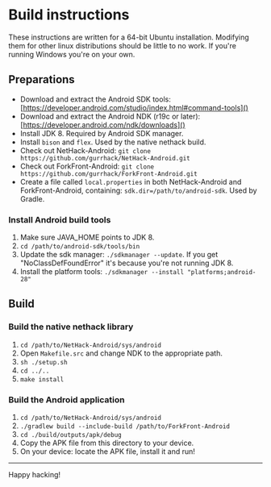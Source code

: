 
# Build instructions

These instructions are written for a 64-bit Ubuntu installation.
Modifying them for other linux distributions should be little to no
work. If you're running Windows you're on your own.


## Preparations

 - Download and extract the Android SDK tools: [https://developer.android.com/studio/index.html#command-tools]()
 - Download and extract the Android NDK (r19c or later): [https://developer.android.com/ndk/downloads]()
 - Install JDK 8. Required by Android SDK manager.
 - Install `bison` and `flex`. Used by the native nethack build.
 - Check out NetHack-Android: `git clone https://github.com/gurrhack/NetHack-Android.git`
 - Check out ForkFront-Android: `git clone https://github.com/gurrhack/ForkFront-Android.git`
 - Create a file called `local.properties` in both NetHack-Android and ForkFront-Android, containing: `sdk.dir=/path/to/android-sdk`. Used by Gradle.

### Install Android build tools
 1. Make sure JAVA_HOME points to JDK 8.
 2. `cd /path/to/android-sdk/tools/bin`
 3. Update the sdk manager: `./sdkmanager --update`. If you get "NoClassDefFoundError" it's because you're not running JDK 8.
 4. Install the platform tools: `./sdkmanager --install "platforms;android-28"`


## Build

### Build the native nethack library

1. `cd /path/to/NetHack-Android/sys/android`
2. Open `Makefile.src` and change NDK to the appropriate path.
3. `sh ./setup.sh`
4. `cd ../..`
5. `make install`

### Build the Android application

1. `cd /path/to/NetHack-Android/sys/android`
2. `./gradlew build --include-build /path/to/ForkFront-Android`
3. `cd ./build/outputs/apk/debug`
3. Copy the APK file from this directory to your device.
5. On your device: locate the APK file, install it and run!

---
Happy hacking!

